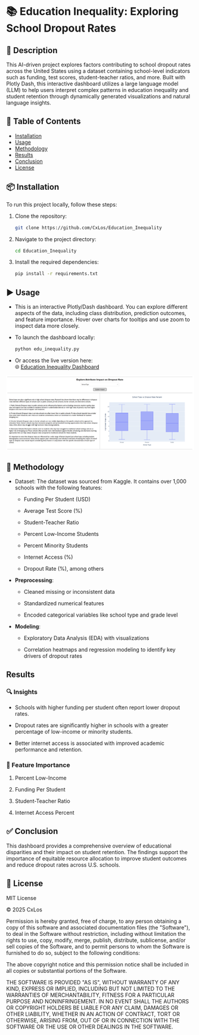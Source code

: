 # 📚 Education Inequality: Exploring School Dropout Rates

## 📝 Description

This AI-driven project explores factors contributing to school dropout rates across the United States using a dataset containing school-level indicators such as funding, test scores, student-teacher ratios, and more. Built with Plotly Dash, this interactive dashboard utilizes a large language model (LLM) to help users interpret complex patterns in education inequality and student retention through dynamically generated visualizations and natural language insights.

## 📂 Table of Contents

- [Installation](#installation)
- [Usage](#usage)
- [Methodology](#methodology)
- [Results](#results)
- [Conclusion](#conclusion)
- [License](#license)

## 📦 Installation

To run this project locally, follow these steps:

1. Clone the repository:
    ```bash
    git clone https://github.com/CxLos/Education_Inequality
    ```
2. Navigate to the project directory:
    ```bash
    cd Education_Inequality
    ```
3. Install the required dependencies:
    ```bash
    pip install -r requirements.txt
    ```

## ▶️ Usage

- This is an interactive Plotly/Dash dashboard. You can explore different aspects of the data, including class distribution, prediction outcomes, and feature importance. Hover over charts for tooltips and use zoom to inspect data more closely.

- To launch the dashboard locally:
    ```bash
    python edu_inequality.py
    ```

- Or access the live version here:  
  🌐 [Education Inequality Dashboard]()

![Preview](./screenshots/224521.png)

## 🧪 Methodology

- Dataset: The dataset was sourced from Kaggle. It contains over 1,000 schools with the following features:

    - Funding Per Student (USD)

    - Average Test Score (%)

    - Student-Teacher Ratio

    - Percent Low-Income Students

    - Percent Minority Students

    - Internet Access (%)

    - Dropout Rate (%), among others

- **Preprocessing**:

    - Cleaned missing or inconsistent data

    - Standardized numerical features

    - Encoded categorical variables like school type and grade level

- **Modeling**:

    - Exploratory Data Analysis (EDA) with visualizations

    - Correlation heatmaps and regression modeling to identify key drivers of dropout rates

## Results


### 🔍 Insights

- Schools with higher funding per student often report lower dropout rates.

- Dropout rates are significantly higher in schools with a greater percentage of low-income or minority students.

- Better internet access is associated with improved academic performance and retention.

### 🌟 Feature Importance

1. Percent Low-Income

2. Funding Per Student

3. Student-Teacher Ratio

4. Internet Access Percent

## ✅ Conclusion

This dashboard provides a comprehensive overview of educational disparities and their impact on student retention. The findings support the importance of equitable resource allocation to improve student outcomes and reduce dropout rates across U.S. schools.

## 📄 License

MIT License

© 2025 CxLos

Permission is hereby granted, free of charge, to any person obtaining a copy
of this software and associated documentation files (the "Software"), to deal
in the Software without restriction, including without limitation the rights
to use, copy, modify, merge, publish, distribute, sublicense, and/or sell
copies of the Software, and to permit persons to whom the Software is
furnished to do so, subject to the following conditions:

The above copyright notice and this permission notice shall be included in all
copies or substantial portions of the Software.

THE SOFTWARE IS PROVIDED "AS IS", WITHOUT WARRANTY OF ANY KIND, EXPRESS OR
IMPLIED, INCLUDING BUT NOT LIMITED TO THE WARRANTIES OF MERCHANTABILITY,
FITNESS FOR A PARTICULAR PURPOSE AND NONINFRINGEMENT. IN NO EVENT SHALL THE
AUTHORS OR COPYRIGHT HOLDERS BE LIABLE FOR ANY CLAIM, DAMAGES OR OTHER
LIABILITY, WHETHER IN AN ACTION OF CONTRACT, TORT OR OTHERWISE, ARISING FROM,
OUT OF OR IN CONNECTION WITH THE SOFTWARE OR THE USE OR OTHER DEALINGS IN THE
SOFTWARE.
